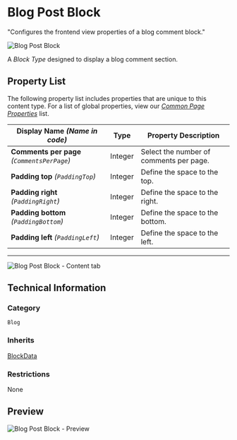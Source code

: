 # Blog Post Block
"Configures the frontend view properties of a blog comment block."

![Blog Post Block](Screenshots/Blog%20Post%20Block%20-%20icon.png)

A *Block Type* designed to display a blog comment section.

## Property List
The following property list includes properties that are unique to this content type. For a list of global properties, view our [*Common Page Properties*](../../Common%20Page%20Properties.md) list.

Display Name *(Name in code)* | Type | Property Description
--------------|------|---------------
**Comments per page** *(`CommentsPerPage`)* | Integer | Select the number of comments per page.
**Padding top** *(`PaddingTop`)* | Integer | Define the space to the top.
**Padding right** *(`PaddingRight`)* | Integer | Define the space to the right. 
**Padding bottom** *(`PaddingBottom`)* | Integer | Define the space to the bottom.
**Padding left** *(`PaddingLeft`)* | Integer | Define the space to the left.

** **
![Blog Post Block - Content tab](Screenshots/Blog%20Post%20Block%20-%20Content%20tab.png)

## Technical Information

### Category
`Blog`

### Inherits
[BlockData](#)

### Restrictions
None

## Preview
![Blog Post Block - Preview](Screenshots/Blog%20Post%20Block%20-%20Preview.png)
